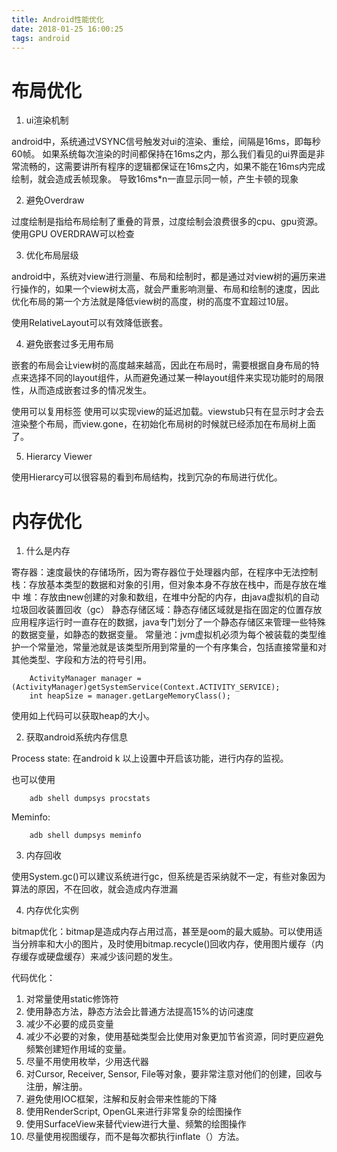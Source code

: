```yaml
---
title: Android性能优化
date: 2018-01-25 16:00:25
tags: android
---
```


# 布局优化

1. ui渲染机制

android中，系统通过VSYNC信号触发对ui的渲染、重绘，间隔是16ms，即每秒60帧。
如果系统每次渲染的时间都保持在16ms之内，那么我们看见的ui界面是非常流畅的，这需要讲所有程序的逻辑都保证在16ms之内，如果不能在16ms内完成绘制，就会造成丢帧现象。
导致16ms*n一直显示同一帧，产生卡顿的现象


2. 避免Overdraw

过度绘制是指给布局绘制了重叠的背景，过度绘制会浪费很多的cpu、gpu资源。使用GPU OVERDRAW可以检查

3. 优化布局层级

android中，系统对view进行测量、布局和绘制时，都是通过对view树的遍历来进行操作的，如果一个view树太高，就会严重影响测量、布局和绘制的速度，因此优化布局的第一个方法就是降低view树的高度，树的高度不宜超过10层。

使用RelativeLayout可以有效降低嵌套。

4. 避免嵌套过多无用布局

嵌套的布局会让view树的高度越来越高，因此在布局时，需要根据自身布局的特点来选择不同的layout组件，从而避免通过某一种layout组件来实现功能时的局限性，从而造成嵌套过多的情况发生。

使用<include>可以复用标签
使用<viewstub>可以实现view的延迟加载。viewstub只有在显示时才会去渲染整个布局，而view.gone，在初始化布局树的时候就已经添加在布局树上面了。


5. Hierarcy Viewer

使用Hierarcy可以很容易的看到布局结构，找到冗杂的布局进行优化。

# 内存优化

1. 什么是内存

寄存器：速度最快的存储场所，因为寄存器位于处理器内部，在程序中无法控制
栈：存放基本类型的数据和对象的引用，但对象本身不存放在栈中，而是存放在堆中
堆：存放由new创建的对象和数组，在堆中分配的内存，由java虚拟机的自动垃圾回收装置回收（gc）
静态存储区域：静态存储区域就是指在固定的位置存放应用程序运行时一直存在的数据，java专门划分了一个静态存储区来管理一些特殊的数据变量，如静态的数据变量。
常量池：jvm虚拟机必须为每个被装载的类型维护一个常量池，常量池就是该类型所用到常量的一个有序集合，包括直接常量和对其他类型、字段和方法的符号引用。

```
	ActivityManager manager = (ActivityManager)getSystemService(Context.ACTIVITY_SERVICE);
	int heapSize = manager.getLargeMemoryClass();
```

使用如上代码可以获取heap的大小。

2. 获取android系统内存信息

Process state: 在android k 以上设置中开启该功能，进行内存的监视。

也可以使用 

```
	adb shell dumpsys procstats
```

Meminfo: 

```
	adb shell dumpsys meminfo
```

3. 内存回收

使用System.gc()可以建议系统进行gc，但系统是否采纳就不一定，有些对象因为算法的原因，不在回收，就会造成内存泄漏

4. 内存优化实例

bitmap优化：bitmap是造成内存占用过高，甚至是oom的最大威胁。可以使用适当分辨率和大小的图片，及时使用bitmap.recycle()回收内存，使用图片缓存（内存缓存或硬盘缓存）来减少该问题的发生。

代码优化：
1. 对常量使用static修饰符
2. 使用静态方法，静态方法会比普通方法提高15%的访问速度
3. 减少不必要的成员变量
4. 减少不必要的对象，使用基础类型会比使用对象更加节省资源，同时更应避免频繁创建短作用域的变量。
5. 尽量不用使用枚举，少用迭代器
6. 对Cursor, Receiver, Sensor, File等对象，要非常注意对他们的创建，回收与注册，解注册。
7. 避免使用IOC框架，注解和反射会带来性能的下降
8. 使用RenderScript, OpenGL来进行非常复杂的绘图操作
9. 使用SurfaceView来替代view进行大量、频繁的绘图操作
10. 尽量使用视图缓存，而不是每次都执行inflate（）方法。